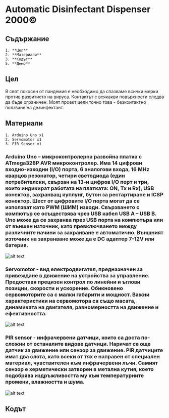 # Automatic Disinfectant Dispenser 2000©
## Съдържание
    1. **Цел**
    2. **Материали**
    3. **Кодът**
    5. **Демо**
## Цел
В свят покосен от пандемия е необходимо да спазваме всички мерки против развитието на вируса. Контактът с всякакви повърхности следва да бъде ограничен. Моят проект цели точно това - безконтактно ползване на дезинфектант.
## Материали
    1. Arduino Uno x1
    2. Servomotor x1
    3. PIR Sensor x1
### Arduino Uno – микроконтролерна развойна платка с ATmega328P AVR микроконтролер. Има 14 цифрови входно-изходни (I/O) порта, 6 аналогови входа, 16 MHz кварцов резонатор, четири светодиода (един потребителски, свързан на 13-и цифров I/O порт и три, които индикират работата на платката: ON, Tx и Rx), USB конектор, захранващ куплунг, бутон за рестартиране и ICSP конектор. Шест от цифровите I/O порта могат да се използват като PWM (ШИМ) изходи. Свързването с компютър се осъществява чрез USB кабел USB A – USB B. Uno може да се захранва през USB порта на компютъра или от външен източник, като превключването между различните начини за захранване е автоматично. Външният източник на захранване може да е DC адаптер 7-12V или батерия.
![alt text](https://cdn-reichelt.de/bilder/web/xxl_ws/A300/ARDUINO_UNO_DIP_01.png "Arduino")

### Servomotor - вид електродвигател, предназначен за привеждане в движение на устройства за управление. Предоставя прецизен контрол по линейни и ъглови позиции, скорости и ускорение. Обикновено сервомоторите са с малки габарити и мощност. Важни характеристики на сервомотора са също масата, динамиката на двигателя, равномерността на движение и ефективността. 
![alt text](https://phi-education.com/store/image/cache/data/electronics/motors_actuators/micro_servo_motor_sg90/main-750x500.png "Arduino")

 ### PIR sensor - инфрачервени датчици, които са доста по-сложни от останалите видове датчици. Наричат се още датчик за движение или сензор за движение. PIR датчиците имат два слота, като всеки от тях е направен от специален материал, чувствителен към инфрачервени лъчи. Самият сензор е херметически затворен в метална кутия, което подобрява издръжливостта му към температурните промени, влажността и шума.
![alt text](https://phi-education.com/store/image/cache/data/electronics/sensors/pir_motion_sensor/main-750x500.png "Arduino")

## Кодът
